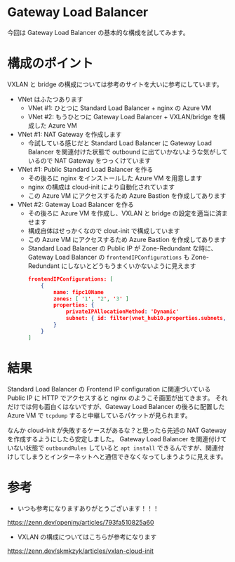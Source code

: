 # Gateway Load Balancer

今回は Gateway Load Balancer の基本的な構成を試してみます。

# 構成のポイント

VXLAN と bridge の構成については参考のサイトを大いに参考にしています。

- VNet はふたつあります
  - VNet #1: ひとつに Standard Load Balancer + nginx の Azure VM
  - VNet #2: もうひとつに Gateway Load Balancer + VXLAN/bridge を構成した Azure VM
- VNet #1: NAT Gateway を作成します
  - 今試している感じだと Standard Load Balancer に Gateway Load Balancer を関連付けた状態で outbound に出ていかないような気がしているので NAT Gateway をつっくけています
- VNet #1: Public Standard Load Balancer を作る
  - その後ろに nginx をインストールした Azure VM を用意します
  - nginx の構成は cloud-init により自動化されています
  - この Azure VM にアクセスするため Azure Bastion を作成してあります
- VNet #2: Gateway Load Balancer を作る
  - その後ろに Azure VM を作成し、VXLAN と bridge の設定を適当に済ませます
  - 構成自体はせっかくなので clout-init で構成しています
  - この Azure VM にアクセスするため Azure Bastion を作成してあります
  - Standard Load Balancer の Public IP が Zone-Redundant な時に、Gateway Load Balancer の `frontendIPConfigurations` も Zone-Redundant にしないとどうもうまくいかないように見えます
    ```json
    frontendIPConfigurations: [
        {
            name: fipc10Name
            zones: [ '1', '2', '3' ]
            properties: {
                privateIPAllocationMethod: 'Dynamic'
                subnet: { id: filter(vnet_hub10.properties.subnets, subnet => subnet.name == 'default')[0].id }
            }
        }
    ]
    ```

# 結果

Standard Load Balancer の Frontend IP configuration に関連づいている Public IP に HTTP でアクセスすると nginx のようこそ画面が出てきます。
それだけでは何も面白くはないですが、Gateway Load Balancer の後ろに配置した Azure VM で `tcpdump` すると中継しているパケットが見られます。

なんか cloud-init が失敗するケースがあるな？と思ったら先述の NAT Gateway を作成するようにしたら安定しました。
Gateway Load Balancer を関連付けていない状態で `outboundRules` していると `apt install` できるんですが、関連付けしてしまうとインターネットへと通信できなくなってしまうように見えます。

# 参考

- いつも参考になりますありがとうございます！！！

https://zenn.dev/openjny/articles/793fa510825a60

- VXLAN の構成についてはこちらが参考になります

https://zenn.dev/skmkzyk/articles/vxlan-cloud-init
